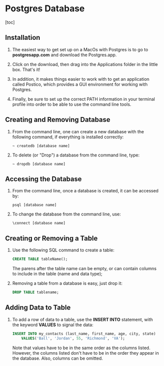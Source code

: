 # Postgres Database
[toc]
## Installation
1. The easiest way to get set up on a MacOs with Postgres is to go to **postgresapp.com** and download the Postgres.app.

2. Click on the download, then drag into the Applications folder in the little box. That's it!

3. In addition, it makes things easier to work with to get an application called Postico, which provides a GUI environment for working with Postgres.

4. Finally, be sure to set up the correct PATH information in your terminal profile into order to be able to use the command line tools.

## Creating and Removing Database
1. From the command line, one can create a new database with the following command, if everything is installed correctly:
    ```
    ~ createdb [database name]
    ```
2. To delete (or "Drop") a database from the command line, type:
    ```
    ~ dropdb [database name]
    ```

## Accessing the Database
1. From the command line, once a database is created, it can be accessed by:
    ```
    psql [database name]
    ```
2. To change the database from the command line, use:
    ```
    \connect [database name]
    ```

## Creating  or Removing a Table
1. Use the following SQL command to create a table:
    ```sql
    CREATE TABLE tableName();
    ```
    The parens after the table name can be empty, or can contain columns to include in the table (name and data type);
    
2. Removing a table from a database is easy, just drop it:
    ```sql
    DROP TABLE tablename;
    ```
    
## Adding Data to Table
1. To add a row of data to a table, use the **INSERT INTO** statement, with the keyword **VALUES** to signal the data:
    ```sql
    INSERT INTO my_contacts (last_name, first_name, age, city, state)
        VALUES('Ball', 'Jordan', 55, 'Richmond', 'VA');
    ```
    Note that values have to be in the same order as the columns listed. However, the columns listed don't have to be in the order they appear in the database. Also, columns can be omitted.
    
